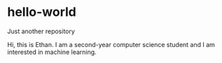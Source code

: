 # hello-world
Just another repository

Hi, this is Ethan. I am a second-year computer science student and I am interested in machine learning. 
